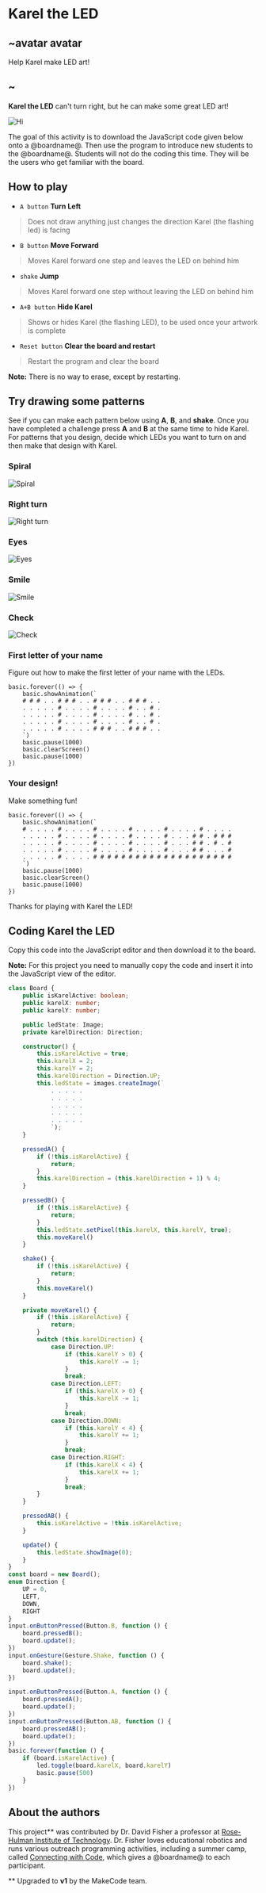 # Karel the LED

## ~avatar avatar

Help Karel make LED art!

## ~

**Karel the LED** can't turn right, but he can make some great LED art!

![](/docs/static/mb/projects/karel/hi.png "Hi")

The goal of this activity is to download the JavaScript code given below onto a @boardname@.
Then use the program to introduce new students to the @boardname@.
Students will not do the coding this time. They will be the users who get familiar with the board.

## How to play

* ``A button`` **Turn Left**  
>Does not draw anything just changes the direction Karel (the flashing led) is facing
* ``B button`` **Move Forward**  
>Moves Karel forward one step and leaves the LED on behind him
* ``shake`` **Jump**  
>Moves Karel forward one step without leaving the LED on behind him
* ``A+B button`` **Hide Karel**  
>Shows or hides Karel (the flashing LED), to be used once your artwork is complete
* ``Reset button`` **Clear the board and restart**  
>Restart the program and clear the board

**Note:** There is no way to erase, except by restarting.

## Try drawing some patterns

See if you can make each pattern below using **A**, **B**, and **shake**. Once you have completed a challenge press **A** and **B** at the same time to hide Karel.
For patterns that you design, decide which LEDs you want to turn on and then make that design with Karel.

### Spiral
![](/static/mb/projects/karel/spiral.png "Spiral")

### Right turn
![](/static/mb/projects/karel/right-turn.png "Right turn")

### Eyes
![](/static/mb/projects/karel/eyes.png "Eyes")

### Smile

![](/static/mb/projects/karel/smile.png "Smile")

### Check

![](/static/mb/projects/karel/check.png "Check")

### First letter of your name

Figure out how to make the first letter of your name with the LEDs.  

```sim
basic.forever(() => {
    basic.showAnimation(`
    # # # . . # # # . . # # # . . # # # . .
    . . . . . # . . . . # . . . . # . . # .
    . . . . . # . . . . # . . . . # . . # .
    . . . . . # . . . . # . . . . # . . # .
    . . . . . # . . . . # # # . . # # # . .
    `)
    basic.pause(1000)
    basic.clearScreen()
    basic.pause(1000)
})
```

### Your design!

Make something fun!

```sim
basic.forever(() => {
    basic.showAnimation(`
    # . . . . # . . . . # . . . . # . . . . # . . . . # . . . .
    . . . . . # . . . . # . . . . # . . . . # . . . # # . # # #
    . . . . . # . . . . # . . . . # . . . . # . . . # # . # . #
    . . . . . # . . . . # . . . . # . . . . # . . . # # . . . #
    . . . . . # . . . . # # # # # # # # # # # # # # # # # # # #
    `)
    basic.pause(1000)
    basic.clearScreen()
    basic.pause(1000)
})
```

Thanks for playing with Karel the LED!

## Coding Karel the LED

Copy this code into the JavaScript editor and then download it to the board.

**Note:** For this project you need to manually copy the code and insert it into the JavaScript view of the editor.

```typescript
class Board {
    public isKarelActive: boolean;
    public karelX: number;
    public karelY: number;

    public ledState: Image;
    private karelDirection: Direction;

    constructor() {
        this.isKarelActive = true;
        this.karelX = 2;
        this.karelY = 2;
        this.karelDirection = Direction.UP;
        this.ledState = images.createImage(`
            . . . . .
            . . . . .
            . . . . .
            . . . . .
            . . . . .
            `);
    }

    pressedA() {
        if (!this.isKarelActive) {
            return;
        }
        this.karelDirection = (this.karelDirection + 1) % 4;
    }

    pressedB() {
        if (!this.isKarelActive) {
            return;
        }
        this.ledState.setPixel(this.karelX, this.karelY, true);
        this.moveKarel()
    }

    shake() {
        if (!this.isKarelActive) {
            return;
        }
        this.moveKarel()
    }

    private moveKarel() {
        if (!this.isKarelActive) {
            return;
        }
        switch (this.karelDirection) {
            case Direction.UP:
                if (this.karelY > 0) {
                    this.karelY -= 1;
                }
                break;
            case Direction.LEFT:
                if (this.karelX > 0) {
                    this.karelX -= 1;
                }
                break;
            case Direction.DOWN:
                if (this.karelY < 4) {
                    this.karelY += 1;
                }
                break;
            case Direction.RIGHT:
                if (this.karelX < 4) {
                    this.karelX += 1;
                }
                break;
        }
    }

    pressedAB() {
        this.isKarelActive = !this.isKarelActive;
    }

    update() {
        this.ledState.showImage(0);
    }
}
const board = new Board();
enum Direction {
    UP = 0,
    LEFT,
    DOWN,
    RIGHT
}
input.onButtonPressed(Button.B, function () {
    board.pressedB();
    board.update();
})
input.onGesture(Gesture.Shake, function () {
    board.shake();
    board.update();
})

input.onButtonPressed(Button.A, function () {
    board.pressedA();
    board.update();
})
input.onButtonPressed(Button.AB, function () {
    board.pressedAB();
    board.update();
})
basic.forever(function () {
    if (board.isKarelActive) {
        led.toggle(board.karelX, board.karelY)
        basic.pause(500)
    }
})
```

## About the authors

This project\*\* was contributed by Dr. David Fisher a professor at [Rose-Hulman Institute of Technology](https://www.rose-hulman.edu/academics/faculty/fisher-david-fisherds.html). Dr. Fisher loves educational robotics and runs various outreach programming activities, including a summer camp, called [Connecting with Code](https://connectingwithcode.org), which gives a @boardname@ to each participant.

\*\* Upgraded to **v1** by the MakeCode team.
